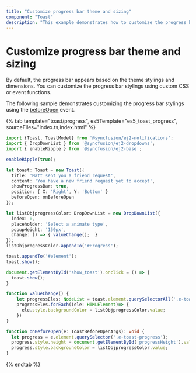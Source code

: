```yaml
---
title: "Customize progress bar theme and sizing"
component: "Toast"
description: "This example demonstrates how to customize the progress bar theme and sizing in the Essential JS 2 Toaster component."
---
```


# Customize progress bar theme and sizing

By default, the progress bar appears based on the theme stylings and dimensions. You can customize the progress bar stylings using custom CSS or event functions.

The following sample demonstrates customizing the progress bar stylings using the [beforeOpen](../../api/toast/#beforeopen) event.

{% tab template="toast/progress", es5Template="es5_toast_progress", sourceFiles="index.ts,index.html"  %}

```typescript
import {Toast, ToastModel} from '@syncfusion/ej2-notifications';
import { DropDownList } from '@syncfusion/ej2-dropdowns';
import { enableRipple } from '@syncfusion/ej2-base';

enableRipple(true);

let toast: Toast = new Toast({
  title: 'Matt sent you a friend request',
  content: 'You have a new friend request yet to accept',
  showProgressBar: true,
  position: { X: 'Right', Y: 'Bottom' }
  beforeOpen: onBeforeOpen
});

let listObjprogressColor: DropDownList = new DropDownList({
  index: 0,
  placeholder: 'Select a animate type',
  popupHeight: '150px',
  change: () => { valueChange();  }
});
listObjprogressColor.appendTo('#Progress');

toast.appendTo('#element');
toast.show();

document.getElementById('show_toast').onclick = () => {
  toast.show();
}

function valueChange() {
    let progressEles: NodeList = toast.element.querySelectorAll('.e-toast-progress');
    progressEles.forEach((ele: HTMLElement)=> {
      ele.style.backgroundColor = listObjprogressColor.value;
    })
}

function onBeforeOpen(e: ToastBeforeOpenArgs): void {
  let progress = e.element.querySelector('.e-toast-progress');
  progress.style.height = document.getElementById('progressHeight').value + 'px';
  progress.style.backgroundColor = listObjprogressColor.value;
}
```

{% endtab %}
